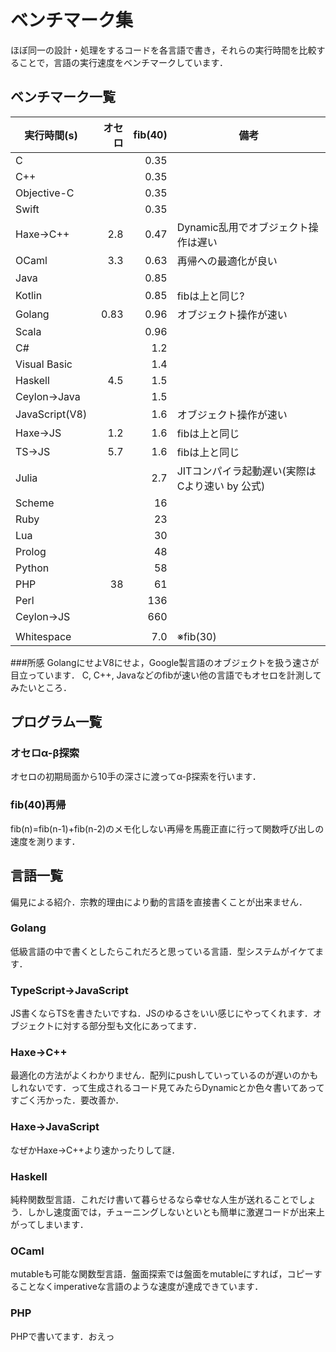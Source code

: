 # ベンチマーク集

ほぼ同一の設計・処理をするコードを各言語で書き，それらの実行時間を比較することで，言語の実行速度をベンチマークしています．

## ベンチマーク一覧

| 実行時間(s) | オセロ | fib(40) | 備考 |
| --- | ----: | ---: | --- |
| C | | 0.35 | |
| C++ | | 0.35 | |
| Objective-C | | 0.35 | |
| Swift | | 0.35 | |
| Haxe→C++ | 2.8 | 0.47 | Dynamic乱用でオブジェクト操作は遅い |
| OCaml | 3.3 | 0.63 | 再帰への最適化が良い |
| Java | | 0.85 | |
| Kotlin | | 0.85 | fibは上と同じ? |
| Golang | 0.83 | 0.96 | オブジェクト操作が速い |
| Scala | | 0.96 | |
| C# | | 1.2 | |
| Visual Basic | | 1.4 | |
| Haskell | 4.5 | 1.5 | |
| Ceylon→Java | | 1.5 | |
| JavaScript(V8) | | 1.6 | オブジェクト操作が速い |
| Haxe→JS | 1.2 | 1.6 | fibは上と同じ |
| TS→JS | 5.7 | 1.6 | fibは上と同じ |
| Julia | | 2.7 | JITコンパイラ起動遅い(実際はCより速い by 公式) |
| Scheme | | 16 | |
| Ruby | | 23 | |
| Lua | | 30 | |
| Prolog | | 48 | |
| Python | | 58 | |
| PHP | 38 | 61 | |
| Perl | | 136 | |
| Ceylon→JS | | 660 |  |
| | | | |
| Whitespace | | 7.0 | ※fib(30) |

###所感
GolangにせよV8にせよ，Google製言語のオブジェクトを扱う速さが目立っています．
C, C++, Javaなどのfibが速い他の言語でもオセロを計測してみたいところ．

## プログラム一覧
### オセロα-β探索
オセロの初期局面から10手の深さに渡ってα-β探索を行います．

### fib(40)再帰
fib(n)=fib(n-1)+fib(n-2)のメモ化しない再帰を馬鹿正直に行って関数呼び出しの速度を測ります．

## 言語一覧
偏見による紹介．宗教的理由により動的言語を直接書くことが出来ません．

### Golang
低級言語の中で書くとしたらこれだろと思っている言語．型システムがイケてます．

### TypeScript→JavaScript
JS書くならTSを書きたいですね．JSのゆるさをいい感じにやってくれます．オブジェクトに対する部分型も文化にあってます．

### Haxe→C++
最適化の方法がよくわかりません．配列にpushしていっているのが遅いのかもしれないです．って生成されるコード見てみたらDynamicとか色々書いてあってすごく汚かった．要改善か．

### Haxe→JavaScript
なぜかHaxe→C++より速かったりして謎．

### Haskell
純粋関数型言語．これだけ書いて暮らせるなら幸せな人生が送れることでしょう．しかし速度面では，チューニングしないといとも簡単に激遅コードが出来上がってしまいます．

### OCaml
mutableも可能な関数型言語．盤面探索では盤面をmutableにすれば，コピーすることなくimperativeな言語のような速度が達成できています．

### PHP
PHPで書いてます．おえっ
